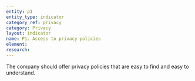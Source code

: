 ```yaml
---
entity: p1
entity_type: indicator
category_ref: privacy
category: Privacy
layout: indicator
name: P1. Access to privacy policies
element: 
research: 
---
```

The company should offer privacy policies that are easy to find and easy to understand.